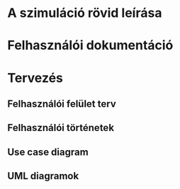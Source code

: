 # A szimuláció rövid leírása


# Felhasználói dokumentáció

# Tervezés
## Felhasználói felület terv

## Felhasználói történetek

## Use case diagram

## UML diagramok